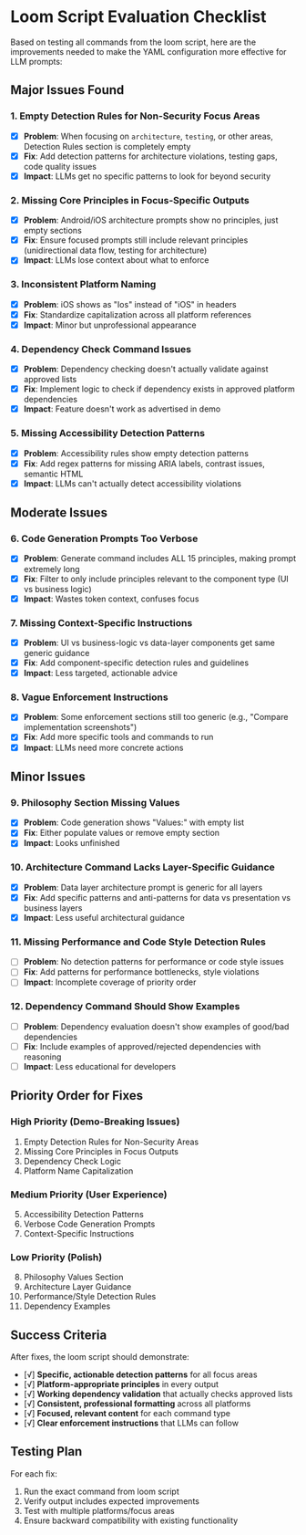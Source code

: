 # Loom Script Evaluation Checklist

Based on testing all commands from the loom script, here are the improvements needed to make the YAML configuration more effective for LLM prompts:

## Major Issues Found

### 1. **Empty Detection Rules for Non-Security Focus Areas**

- [X] **Problem**: When focusing on `architecture`, `testing`, or other areas, Detection Rules section is completely empty
- [X] **Fix**: Add detection patterns for architecture violations, testing gaps, code quality issues
- [X] **Impact**: LLMs get no specific patterns to look for beyond security

### 2. **Missing Core Principles in Focus-Specific Outputs**

- [X] **Problem**: Android/iOS architecture prompts show no principles, just empty sections
- [X] **Fix**: Ensure focused prompts still include relevant principles (unidirectional data flow, testing for architecture)
- [X] **Impact**: LLMs lose context about what to enforce

### 3. **Inconsistent Platform Naming**

- [X] **Problem**: iOS shows as "Ios" instead of "iOS" in headers
- [X] **Fix**: Standardize capitalization across all platform references
- [X] **Impact**: Minor but unprofessional appearance

### 4. **Dependency Check Command Issues**

- [X] **Problem**: Dependency checking doesn't actually validate against approved lists
- [X] **Fix**: Implement logic to check if dependency exists in approved platform dependencies
- [X] **Impact**: Feature doesn't work as advertised in demo

### 5. **Missing Accessibility Detection Patterns**

- [X] **Problem**: Accessibility rules show empty detection patterns
- [X] **Fix**: Add regex patterns for missing ARIA labels, contrast issues, semantic HTML
- [X] **Impact**: LLMs can't actually detect accessibility violations

## Moderate Issues

### 6. **Code Generation Prompts Too Verbose**

- [X] **Problem**: Generate command includes ALL 15 principles, making prompt extremely long
- [X] **Fix**: Filter to only include principles relevant to the component type (UI vs business logic)
- [X] **Impact**: Wastes token context, confuses focus

### 7. **Missing Context-Specific Instructions**

- [X] **Problem**: UI vs business-logic vs data-layer components get same generic guidance
- [X] **Fix**: Add component-specific detection rules and guidelines
- [X] **Impact**: Less targeted, actionable advice

### 8. **Vague Enforcement Instructions**

- [X] **Problem**: Some enforcement sections still too generic (e.g., "Compare implementation screenshots")
- [X] **Fix**: Add more specific tools and commands to run
- [X] **Impact**: LLMs need more concrete actions

## Minor Issues

### 9. **Philosophy Section Missing Values**

- [X] **Problem**: Code generation shows "Values:" with empty list
- [X] **Fix**: Either populate values or remove empty section
- [X] **Impact**: Looks unfinished

### 10. **Architecture Command Lacks Layer-Specific Guidance**

- [X] **Problem**: Data layer architecture prompt is generic for all layers
- [X] **Fix**: Add specific patterns and anti-patterns for data vs presentation vs business layers
- [X] **Impact**: Less useful architectural guidance

### 11. **Missing Performance and Code Style Detection Rules**

- [ ] **Problem**: No detection patterns for performance or code style issues
- [ ] **Fix**: Add patterns for performance bottlenecks, style violations
- [ ] **Impact**: Incomplete coverage of priority order

### 12. **Dependency Command Should Show Examples**

- [ ] **Problem**: Dependency evaluation doesn't show examples of good/bad dependencies
- [ ] **Fix**: Include examples of approved/rejected dependencies with reasoning
- [ ] **Impact**: Less educational for developers

## Priority Order for Fixes

### High Priority (Demo-Breaking Issues)

1. Empty Detection Rules for Non-Security Areas
2. Missing Core Principles in Focus Outputs
3. Dependency Check Logic
4. Platform Name Capitalization

### Medium Priority (User Experience)

5. Accessibility Detection Patterns
6. Verbose Code Generation Prompts
7. Context-Specific Instructions

### Low Priority (Polish)

8. Philosophy Values Section
9. Architecture Layer Guidance
10. Performance/Style Detection Rules
11. Dependency Examples

## Success Criteria

After fixes, the loom script should demonstrate:

- [√] **Specific, actionable detection patterns** for all focus areas
- [√] **Platform-appropriate principles** in every output
- [√] **Working dependency validation** that actually checks approved lists
- [√] **Consistent, professional formatting** across all platforms
- [√] **Focused, relevant content** for each command type
- [√] **Clear enforcement instructions** that LLMs can follow

## Testing Plan

For each fix:

1. Run the exact command from loom script
2. Verify output includes expected improvements
3. Test with multiple platforms/focus areas
4. Ensure backward compatibility with existing functionality

